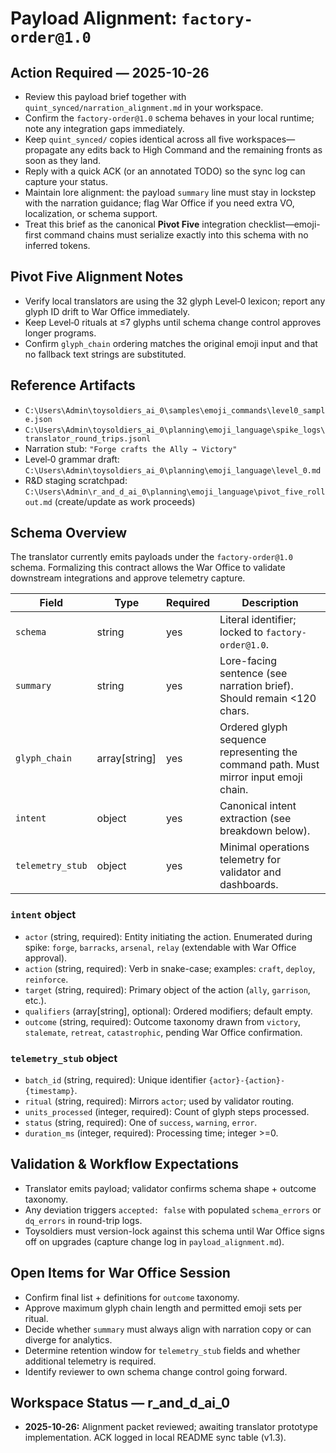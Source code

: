 # Payload Alignment: `factory-order@1.0`

## Action Required — 2025-10-26

- Review this payload brief together with `quint_synced/narration_alignment.md` in your workspace.
- Confirm the `factory-order@1.0` schema behaves in your local runtime; note any integration gaps immediately.
- Keep `quint_synced/` copies identical across all five workspaces—propagate any edits back to High Command and the remaining fronts as soon as they land.
- Reply with a quick ACK (or an annotated TODO) so the sync log can capture your status.
- Maintain lore alignment: the payload `summary` line must stay in lockstep with the narration guidance; flag War Office if you need extra VO, localization, or schema support.
- Treat this brief as the canonical **Pivot Five** integration checklist—emoji-first command chains must serialize exactly into this schema with no inferred tokens.

## Pivot Five Alignment Notes

- Verify local translators are using the 32 glyph Level‑0 lexicon; report any glyph ID drift to War Office immediately.
- Keep Level‑0 rituals at ≤7 glyphs until schema change control approves longer programs.
- Confirm `glyph_chain` ordering matches the original emoji input and that no fallback text strings are substituted.

## Reference Artifacts

- `C:\Users\Admin\toysoldiers_ai_0\samples\emoji_commands\level0_sample.json`
- `C:\Users\Admin\toysoldiers_ai_0\planning\emoji_language\spike_logs\translator_round_trips.jsonl`
- Narration stub: `"Forge crafts the Ally → Victory"`
- Level‑0 grammar draft: `C:\Users\Admin\toysoldiers_ai_0\planning\emoji_language\level_0.md`
- R&D staging scratchpad: `C:\Users\Admin\r_and_d_ai_0\planning\emoji_language\pivot_five_rollout.md` (create/update as work proceeds)

## Schema Overview

The translator currently emits payloads under the `factory-order@1.0` schema. Formalizing this contract allows the War Office to validate downstream integrations and approve telemetry capture.

| Field | Type | Required | Description |
| --- | --- | --- | --- |
| `schema` | string | yes | Literal identifier; locked to `factory-order@1.0`. |
| `summary` | string | yes | Lore-facing sentence (see narration brief). Should remain <120 chars. |
| `glyph_chain` | array[string] | yes | Ordered glyph sequence representing the command path. Must mirror input emoji chain. |
| `intent` | object | yes | Canonical intent extraction (see breakdown below). |
| `telemetry_stub` | object | yes | Minimal operations telemetry for validator and dashboards. |

### `intent` object

- `actor` (string, required): Entity initiating the action. Enumerated during spike: `forge`, `barracks`, `arsenal`, `relay` (extendable with War Office approval).
- `action` (string, required): Verb in snake-case; examples: `craft`, `deploy`, `reinforce`.
- `target` (string, required): Primary object of the action (`ally`, `garrison`, etc.).
- `qualifiers` (array[string], optional): Ordered modifiers; default empty.
- `outcome` (string, required): Outcome taxonomy drawn from `victory`, `stalemate`, `retreat`, `catastrophic`, pending War Office confirmation.

### `telemetry_stub` object

- `batch_id` (string, required): Unique identifier `{actor}-{action}-{timestamp}`.
- `ritual` (string, required): Mirrors `actor`; used by validator routing.
- `units_processed` (integer, required): Count of glyph steps processed.
- `status` (string, required): One of `success`, `warning`, `error`.
- `duration_ms` (integer, required): Processing time; integer >=0.

## Validation & Workflow Expectations

- Translator emits payload; validator confirms schema shape + outcome taxonomy.
- Any deviation triggers `accepted: false` with populated `schema_errors` or `dq_errors` in round-trip logs.
- Toysoldiers must version-lock against this schema until War Office signs off on upgrades (capture change log in `payload_alignment.md`).

## Open Items for War Office Session

- Confirm final list + definitions for `outcome` taxonomy.
- Approve maximum glyph chain length and permitted emoji sets per ritual.
- Decide whether `summary` must always align with narration copy or can diverge for analytics.
- Determine retention window for `telemetry_stub` fields and whether additional telemetry is required.
- Identify reviewer to own schema change control going forward.

## Workspace Status — r_and_d_ai_0

- **2025-10-26:** Alignment packet reviewed; awaiting translator prototype implementation. ACK logged in local README sync table (v1.3).
